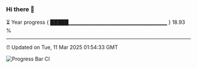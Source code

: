 ### Hi there 👋

⏳ Year progress { █████▁▁▁▁▁▁▁▁▁▁▁▁▁▁▁▁▁▁▁▁▁▁▁▁▁ } 18.93 %

---

⏰ Updated on Tue, 11 Mar 2025 01:54:33 GMT

![Progress Bar CI](https://github.com/DhruviPatel157/GitHub-Actions-Demo/workflows/Progress%20Bar%20CI/badge.svg)
